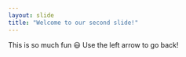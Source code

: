 ```yaml
---
layout: slide
title: "Welcome to our second slide!"
---
```

This is so much fun :smiley:
Use the left arrow to go back!
